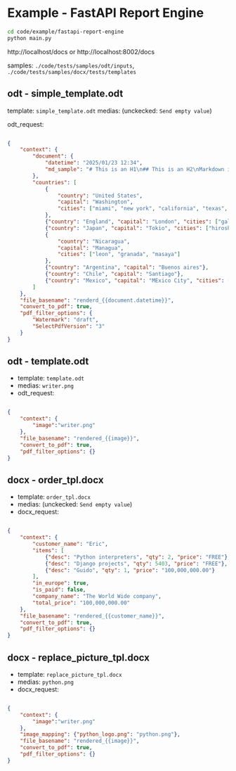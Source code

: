 # Example - FastAPI Report Engine

```bash
cd code/example/fastapi-report-engine
python main.py
```

http://localhost/docs or http://localhost:8002/docs

samples: `./code/tests/samples/odt/inputs`, `./code/tests/samples/docx/tests/templates`

## odt - simple_template.odt

template: `simple_template.odt`
medias: (unckecked: `Send empty value`)

odt_request:

```json

{
    "context": {
        "document": {
            "datetime": "2025/01/23 12:34",
            "md_sample": "# This is an H1\n## This is an H2\nMarkdown is a lightweight markup language."
        },
        "countries": [
            {
                "country": "United States",
                "capital": "Washington",
                "cities": ["miami", "new york", "california", "texas", "atlanta"]
            },
            {"country": "England", "capital": "London", "cities": ["gales"]},
            {"country": "Japan", "capital": "Tokio", "cities": ["hiroshima", "nagazaki"]},
            {
                "country": "Nicaragua",
                "capital": "Managua",
                "cities": ["leon", "granada", "masaya"]
            },
            {"country": "Argentina", "capital": "Buenos aires"},
            {"country": "Chile", "capital": "Santiago"},
            {"country": "Mexico", "capital": "MExico City", "cities": ["puebla", "cancun"]}
        ]
    },
    "file_basename": "renderd_{{document.datetime}}",
    "convert_to_pdf": true,
    "pdf_filter_options": {
        "Watermark": "draft",
        "SelectPdfVersion": "3"
    }
}

```

## odt - template.odt

- template: `template.odt`
- medias: `writer.png`
- odt_request:

```json

{
    "context": {
        "image":"writer.png"
    },
    "file_basename": "rendered_{{image}}",
    "convert_to_pdf": true,
    "pdf_filter_options": {}
}

```

## docx - order_tpl.docx

- template: `order_tpl.docx`
- medias: (unckecked: `Send empty value`)
- docx_request:

```json

{
    "context": {
        "customer_name": "Eric",
        "items": [
            {"desc": "Python interpreters", "qty": 2, "price": "FREE"},
            {"desc": "Django projects", "qty": 5403, "price": "FREE"},
            {"desc": "Guido", "qty": 1, "price": "100,000,000.00"}
        ],
        "in_europe": true,
        "is_paid": false,
        "company_name": "The World Wide company",
        "total_price": "100,000,000.00"
    },
    "file_basename": "rendered_{{customer_name}}",
    "convert_to_pdf": true,
    "pdf_filter_options": {}
}

```

## docx - replace_picture_tpl.docx

- template: `replace_picture_tpl.docx`
- medias: `python.png`
- docx_request:

```json

{
    "context": {
        "image":"writer.png"
    },
    "image_mapping": {"python_logo.png": "python.png"},
    "file_basename": "rendered_{{image}}",
    "convert_to_pdf": true,
    "pdf_filter_options": {}
}

```
